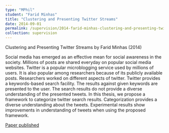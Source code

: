 ```yaml
---
type: "MPhil"
student: "Farid Minhas"
title: "Clustering and Presenting Twitter Streams"
date: 2014-09-01
permalink: /supervision/2014-farid-minhas-clustering-and-presenting-twitter-streams
collection: supervision
---
```

Clustering and Presenting Twitter Streams by Farid Minhas (2014)

Social media has emerged as an effective mean for social awareness in the society. Millions of posts are shared everyday on popular social media websites. Twitter is a popular microblogging service used by millions of users. It is also popular among researchers because of its publicly available posts. Researchers worked on different aspects of twitter. Twitter provides a keywords-based search facility. The results against given keywords are presented to the user. The search results do not provide a diverse understanding of the presented tweets. In this thesis, we propose a framework to categorize twitter search results. Categorization provides a diverse understanding about the tweets. Experimental results show improvements in understanding of tweets when using the proposed framework.

[Paper published](/publication/2015-12-01-INTWEEMS-A-Framework-for-Incremental-Clustering-of-Tweet-Streams)